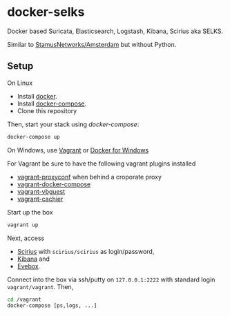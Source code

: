 # docker-selks

Docker based Suricata, Elasticsearch, Logstash, Kibana, Scirius aka SELKS.

Similar to [StamusNetworks/Amsterdam](https://github.com/StamusNetworks/Amsterdam) but without Python.

## Setup

On Linux

- Install [docker](http://docker.io).
- Install [docker-compose](http://docs.docker.com/compose/install/).
- Clone this repository

Then, start your stack using *docker-compose*:

```bash
docker-compose up
```

On Windows, use [Vagrant](https://www.vagrantup.com/) or [Docker for Windows](https://docs.docker.com/docker-for-windows/)

For Vagrant be sure to have the following vagrant plugins installed

- [vagrant-proxyconf](https://github.com/tmatilai/vagrant-proxyconf) when behind a croporate proxy
- [vagrant-docker-compose](https://github.com/leighmcculloch/vagrant-docker-compose)
- [vagrant-vbguest](https://github.com/dotless-de/vagrant-vbguest)
- [vagrant-cachier](https://github.com/fgrehm/vagrant-cachier)

Start up the box

```bash
vagrant up
```

Next, access

- [Scirius](http://localhost:8080/) with `scirius/scirius` as login/password,
- [Kibana](http://localhost:5601/) and
- [Evebox](http://localhost:5636/).

Connect into the box via ssh/putty on `127.0.0.1:2222` with standard login `vagrant/vagrant`. Then,

```bash
cd /vagrant
docker-compose [ps,logs, ...]
```
